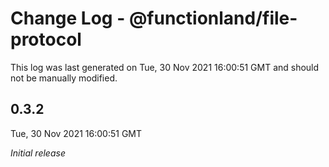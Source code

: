 # Change Log - @functionland/file-protocol

This log was last generated on Tue, 30 Nov 2021 16:00:51 GMT and should not be manually modified.

## 0.3.2
Tue, 30 Nov 2021 16:00:51 GMT

_Initial release_

